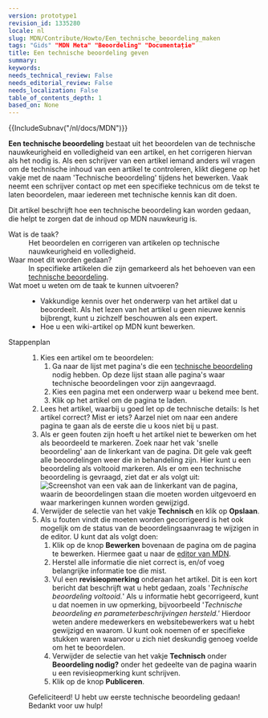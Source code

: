 ```yaml
---
version: prototype1
revision_id: 1335280
locale: nl
slug: MDN/Contribute/Howto/Een_technische_beoordeling_maken
tags: "Gids" "MDN Meta" "Beoordeling" "Documentație"
title: Een technische beoordeling geven
summary: 
keywords: 
needs_technical_review: False
needs_editorial_review: False
needs_localization: False
table_of_contents_depth: 1
based_on: None
---
```

<div>{{IncludeSubnav("/nl/docs/MDN")}}</div>

<p class="summary"><strong>Een technische beoordeling</strong> bestaat uit het beoordelen van de technische nauwkeurigheid en volledigheid van een artikel, en het corrigeren hiervan als het nodig is. Als een schrijver van een artikel iemand anders wil vragen om de technische inhoud van een artikel te controleren, klikt diegene op het vakje met de naam 'Technische beoordeling' tijdens het bewerken. Vaak neemt een schrijver contact op met een specifieke technicus om de tekst te laten beoordelen, maar iedereen met technische kennis kan dit doen.</p>

<p><span class="seoSummary">Dit artikel beschrijft hoe een technische beoordeling kan worden gedaan, die helpt te zorgen dat de inhoud op MDN nauwkeurig is.</span></p>

<dl>
 <dt>Wat is de taak?</dt>
 <dd>Het beoordelen en corrigeren van artikelen op technische nauwkeurigheid en volledigheid.</dd>
 <dt>Waar moet dit worden gedaan?</dt>
 <dd>In specifieke artikelen die zijn gemarkeerd als het behoeven van een <a href="/nl/docs/needs-review/technical">technische beoordeling</a>.</dd>
 <dt>Wat moet u weten om de taak te kunnen uitvoeren?</dt>
 <dd>
 <ul>
  <li>Vakkundige kennis over het onderwerp van het artikel dat u beoordeelt. Als het lezen van het artikel u geen nieuwe kennis bijbrengt, kunt u zichzelf beschouwen als een expert.</li>
  <li>Hoe u een wiki-artikel op MDN kunt bewerken.</li>
 </ul>
 </dd>
 <dt>Stappenplan</dt>
 <dd>
 <ol>
  <li>Kies een artikel om te beoordelen:
   <ol>
    <li>Ga naar de lijst met pagina's die een <a href="/nl/docs/needs-review/technical">technische beoordeling</a> nodig hebben. Op deze lijst staan alle pagina's waar technische beoordelingen voor zijn aangevraagd.</li>
    <li>Kies een pagina met een onderwerp waar u bekend mee bent.</li>
    <li>Klik op het artikel om de pagina te laden.</li>
   </ol>
  </li>
  <li>Lees het artikel, waarbij u goed let op de technische details: Is het artikel correct? Mist er iets? Aarzel niet om naar een andere pagina te gaan als de eerste die u koos niet bij u past.</li>
  <li>Als er geen fouten zijn hoeft u het artikel niet te bewerken om het als beoordeeld te markeren. Zoek naar het vak 'snelle beoordeling' aan de linkerkant van de pagina. Dit gele vak geeft alle beoordelingen weer die in behandeling zijn. Hier kunt u een beoordeling als voltooid markeren. Als er om een technische beoordeling is gevraagd, ziet dat er als volgt uit:<br />
   <img alt="Screenshot  van een vak aan de linkerkant van de pagina, waarin de beoordelingen staan die moeten worden uitgevoerd en waar markeringen kunnen worden gewijzigd." src="https://mdn.mozillademos.org/files/13016/SidebarTechReviewRequested.png" /></li>
  <li>Verwijder de selectie van het vakje <strong>Technisch</strong> en klik op <strong>Opslaan</strong>.</li>
  <li>Als u fouten vindt die moeten worden gecorrigeerd is het ook mogelijk om de status van de beoordelingsaanvraag te wijzigen in de editor. U kunt dat als volgt doen:
   <ol>
    <li>Klik op de knop <strong>Bewerken</strong> bovenaan de pagina om de pagina te bewerken. Hiermee gaat u naar de <a href="/nl/docs/MDN/Contribute/Editor">editor van MDN</a>.</li>
    <li>Herstel alle informatie die niet correct is, en/of voeg belangrijke informatie toe die mist.</li>
    <li>Vul een <strong>revisieopmerking</strong> onderaan het artikel. Dit is een kort bericht dat beschrijft wat u hebt gedaan, zoals '<em>Technische beoordeling voltooid.</em>' Als u informatie hebt gecorrigeerd, kunt u dat noemen in uw opmerking, bijvoorbeeld '<em>Technische beoordeling en parameterbeschrijvingen hersteld.'</em> Hierdoor weten andere medewerkers en websitebewerkers wat u hebt gewijzigd en waarom. U kunt ook noemen of er specifieke stukken waren waarvoor u zich niet deskundig genoeg voelde om het te beoordelen.</li>
    <li>Verwijder de selectie van het vakje <strong>Technisch</strong> onder <strong>Beoordeling nodig?</strong> onder het gedeelte van de pagina waarin u een revisieopmerking kunt schrijven.</li>
    <li>Klik op de knop <strong>Publiceren</strong>.</li>
   </ol>
  </li>
 </ol>

 <p>Gefeliciteerd! U hebt uw eerste technische beoordeling gedaan! Bedankt voor uw hulp!</p>
 </dd>
</dl>

